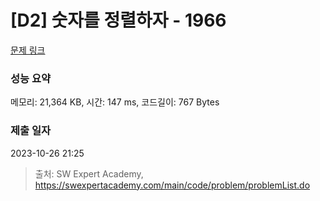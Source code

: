 # [D2] 숫자를 정렬하자 - 1966 

[문제 링크](https://swexpertacademy.com/main/code/problem/problemDetail.do?contestProbId=AV5PrmyKAWEDFAUq) 

### 성능 요약

메모리: 21,364 KB, 시간: 147 ms, 코드길이: 767 Bytes

### 제출 일자

2023-10-26 21:25



> 출처: SW Expert Academy, https://swexpertacademy.com/main/code/problem/problemList.do